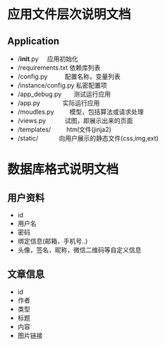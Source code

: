 # 应用文件层次说明文档
## Application
* /__init__.py        应用初始化
* /requirements.txt   依赖库列表
* /config.py          配置名称，变量列表
* /instance/config.py 私密配置项
* /app_debug.py       测试运行应用
* /app.py             实际运行应用
* /moudles.py         模型，包括算法或请求处理
* /views.py           试图，即展示出来的页面
* /templates/         html文件(jinja2)
* /static/            向用户展示的静态文件(css,img,ext)

# 数据库格式说明文档
## 用户资料
* id
* 用户名
* 密码
* 绑定信息(邮箱，手机号..)
* 头像，签名，昵称，微信二维码等自定义信息
## 文章信息
* id
* 作者
* 类型
* 标题
* 内容
* 图片链接

